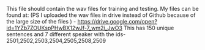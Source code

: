 This file should contain the wav files for training and testing. My files can be found at: (PS I uploaded the wav files in drive instead of Github because of the large size of the files ) - https://drive.google.com/open?id=1YZb7ZOUKspPHwBX12wJf-7_wm2i_JwO3
This has 150 unique sentences and 7 different speaker with the ids- 2501,2502,2503,2504,2505,2508,2509
